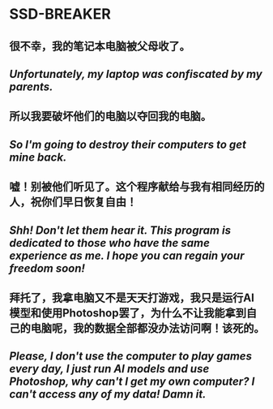 # SSD-BREAKER
## 很不幸，我的笔记本电脑被父母收了。
## *Unfortunately, my laptop was confiscated by my parents.*
## 所以我要破坏他们的电脑以夺回我的电脑。
## *So I'm going to destroy their computers to get mine back.*
## 嘘！别被他们听见了。这个程序献给与我有相同经历的人，祝你们早日恢复自由！
## *Shh! Don't let them hear it. This program is dedicated to those who have the same experience as me. I hope you can regain your freedom soon!*
## 拜托了，我拿电脑又不是天天打游戏，我只是运行AI模型和使用Photoshop罢了，为什么不让我能拿到自己的电脑呢，我的数据全部都没办法访问啊！该死的。
## *Please, I don't use the computer to play games every day, I just run AI models and use Photoshop, why can't I get my own computer? I can't access any of my data! Damn it.*